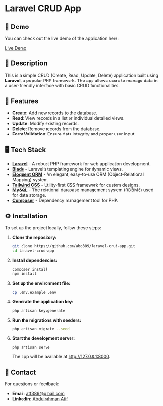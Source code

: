 # Laravel CRUD App

## 🚀 Demo

You can check out the live demo of the application here:

[Live Demo](https://your-live-demo-link.com)


## 📖 Description

This is a simple CRUD (Create, Read, Update, Delete) application built using **Laravel**, a popular PHP framework. The app allows users to manage data in a user-friendly interface with basic CRUD functionalities.


## 🌟 Features

- **Create**: Add new records to the database.
- **Read**: View records in a list or individual detailed views.
- **Update**: Modify existing records.
- **Delete**: Remove records from the database.
- **Form Validation**: Ensure data integrity and proper user input.


## 🖥️ Tech Stack

- **[Laravel](https://laravel.com/)** - A robust PHP framework for web application development.
- **[Blade](https://laravel.com/docs/8.x/blade)** - Laravel’s templating engine for dynamic views.
- **[Eloquent ORM](https://laravel.com/docs/8.x/eloquent)** - An elegant, easy-to-use ORM (Object-Relational Mapping) system.
- **[Tailwind CSS](https://tailwindcss.com/)** - Utility-first CSS framework for custom designs.
- **[MySQL](https://www.mysql.com/)** - The relational database management system (RDBMS) used for data storage.
- **[Composer](https://getcomposer.org/)** - Dependency management tool for PHP.


## ⚙️ Installation

To set up the project locally, follow these steps:

1. **Clone the repository:**

   ```bash
   git clone https://github.com/abo389/laravel-crud-app.git
   cd laravel-crud-app
   ```

2. **Install dependencies:**

    ```bash
    composer install
    npm install
    ```

3. **Set up the environment file:**

   ```bash
   cp .env.example .env
   ```

4. **Generate the application key:**

   ```bash
   php artisan key:generate
   ```

5. **Run the migrations with seeders:**

   ```bash
   php artisan migrate --seed
   ```

6. **Start the development server:**

   ```bash
   php artisan serve
    ```
   The app will be available at http://127.0.0.1:8000.


## 📧 Contact
For questions or feedback:

- **Email**: [atf389@gmail.com](mailto:atf389@gmail.com)
- **Linkedin**: [Abdulrahman Atif](https://www.linkedin.com/in/abdulrahman-atef-166697216/)
